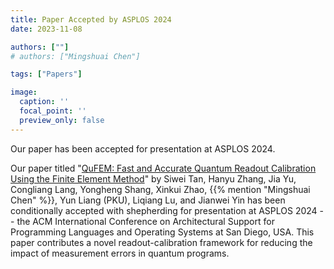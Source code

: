 ```yaml
---
title: Paper Accepted by ASPLOS 2024
date: 2023-11-08

authors: [""]
# authors: ["Mingshuai Chen"]

tags: ["Papers"]

image:
  caption: ''
  focal_point: ''
  preview_only: false
---
```


Our paper has been accepted for presentation at ASPLOS 2024.

<!--more-->

Our paper titled "[QuFEM: Fast and Accurate Quantum Readout Calibration Using the Finite Element Method](/publication/tan-asplos2024/)" by Siwei Tan, Hanyu Zhang, Jia Yu, Congliang Lang, Yongheng Shang, Xinkui Zhao, {{% mention "Mingshuai Chen" %}}, Yun Liang (PKU), Liqiang Lu, and Jianwei Yin has been conditionally accepted with shepherding for presentation at ASPLOS 2024 -- the ACM International Conference on Architectural Support for Programming Languages and Operating Systems at San Diego, USA. This paper contributes a novel readout-calibration framework for reducing the impact of measurement errors in quantum programs.
